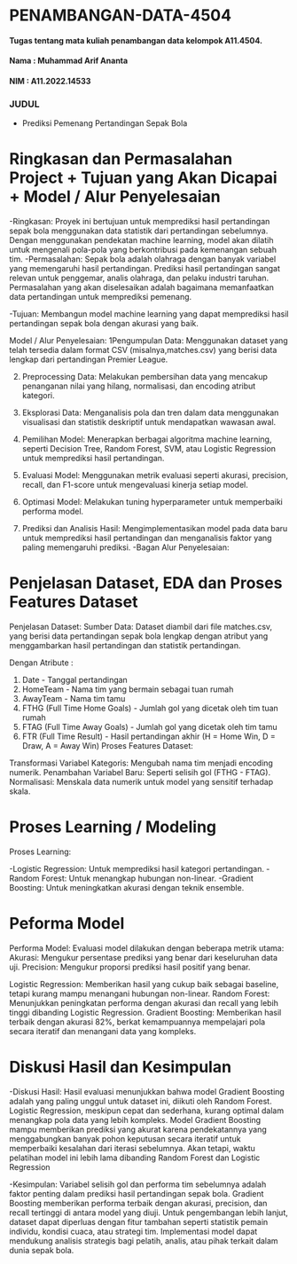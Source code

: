 # PENAMBANGAN-DATA-4504
#### Tugas tentang mata kuliah penambangan data kelompok A11.4504.
#### Nama : Muhammad Arif Ananta
#### NIM : A11.2022.14533
### JUDUL
- Prediksi Pemenang Pertandingan Sepak Bola
# Ringkasan dan Permasalahan Project + Tujuan yang Akan Dicapai + Model / Alur Penyelesaian
-Ringkasan:
Proyek ini bertujuan untuk memprediksi hasil pertandingan sepak bola menggunakan data statistik dari pertandingan sebelumnya. Dengan menggunakan pendekatan machine learning, model akan dilatih untuk mengenali pola-pola yang berkontribusi pada kemenangan sebuah tim.
-Permasalahan:
Sepak bola adalah olahraga dengan banyak variabel yang memengaruhi hasil pertandingan. Prediksi hasil pertandingan sangat relevan untuk penggemar, analis olahraga, dan pelaku industri taruhan. Permasalahan yang akan diselesaikan adalah bagaimana memanfaatkan data pertandingan untuk memprediksi pemenang.

-Tujuan:
Membangun model machine learning yang dapat memprediksi hasil pertandingan sepak bola dengan akurasi yang baik.

Model / Alur Penyelesaian:
1Pengumpulan Data: Menggunakan dataset yang telah tersedia dalam format CSV (misalnya,matches.csv) yang berisi data lengkap dari pertandingan Premier League.

2. Preprocessing Data: Melakukan pembersihan data yang mencakup penanganan nilai yang hilang, normalisasi, dan encoding atribut kategori.

3. Eksplorasi Data: Menganalisis pola dan tren dalam data menggunakan visualisasi dan statistik deskriptif untuk mendapatkan wawasan awal.

4. Pemilihan Model: Menerapkan berbagai algoritma machine learning, seperti Decision Tree, Random Forest, SVM, atau Logistic Regression untuk memprediksi hasil pertandingan.

5. Evaluasi Model: Menggunakan metrik evaluasi seperti akurasi, precision, recall, dan F1-score untuk mengevaluasi kinerja setiap model.

6. Optimasi Model: Melakukan tuning hyperparameter untuk memperbaiki performa model.

7. Prediksi dan Analisis Hasil: Mengimplementasikan model pada data baru untuk
memprediksi hasil pertandingan dan menganalisis faktor yang paling memengaruhi prediksi.
-Bagan Alur Penyelesaian:
# Penjelasan Dataset, EDA dan Proses Features Dataset
Penjelasan Dataset:
Sumber Data: Dataset diambil dari file matches.csv, yang berisi data pertandingan sepak bola
lengkap dengan atribut yang menggambarkan hasil pertandingan dan statistik pertandingan.

Dengan Atribute : 
1. Date - Tanggal pertandingan
2. HomeTeam - Nama tim yang bermain sebagai tuan rumah
3. AwayTeam - Nama tim tamu
4. FTHG (Full Time Home Goals) - Jumlah gol yang dicetak oleh tim tuan rumah
5. FTAG (Full Time Away Goals) - Jumlah gol yang dicetak oleh tim tamu
6. FTR (Full Time Result) - Hasil pertandingan akhir (H = Home Win, D = Draw, A = Away Win)
Proses Features Dataset:

Transformasi Variabel Kategoris: Mengubah nama tim menjadi encoding numerik.
Penambahan Variabel Baru: Seperti selisih gol (FTHG - FTAG).
Normalisasi: Menskala data numerik untuk model yang sensitif terhadap skala.
# Proses Learning / Modeling
Proses Learning:

-Logistic Regression: Untuk memprediksi hasil kategori pertandingan.
-Random Forest: Untuk menangkap hubungan non-linear.
-Gradient Boosting: Untuk meningkatkan akurasi dengan teknik ensemble.
# Peforma Model
Performa Model:
Evaluasi model dilakukan dengan beberapa metrik utama:
Akurasi: Mengukur persentase prediksi yang benar dari keseluruhan data uji.
Precision: Mengukur proporsi prediksi hasil positif yang benar.

Logistic Regression: Memberikan hasil yang cukup baik sebagai baseline, tetapi kurang mampu menangani hubungan non-linear.
Random Forest: Menunjukkan peningkatan performa dengan akurasi dan recall yang lebih tinggi dibanding Logistic Regression.
Gradient Boosting: Memberikan hasil terbaik dengan akurasi 82%, berkat kemampuannya mempelajari pola secara iteratif dan menangani data yang kompleks.
# Diskusi Hasil dan Kesimpulan
-Diskusi Hasil:
Hasil evaluasi menunjukkan bahwa model Gradient Boosting adalah yang paling unggul untuk dataset ini, diikuti oleh Random Forest. Logistic Regression, meskipun cepat dan sederhana, kurang optimal dalam menangkap pola data yang lebih kompleks.
Model Gradient Boosting mampu memberikan prediksi yang akurat karena pendekatannya yang menggabungkan banyak pohon keputusan secara iteratif untuk memperbaiki kesalahan dari iterasi sebelumnya. Akan tetapi, waktu pelatihan model ini lebih lama dibanding Random Forest dan Logistic Regression

-Kesimpulan:
Variabel selisih gol dan performa tim sebelumnya adalah faktor penting dalam prediksi hasil pertandingan sepak bola.
Gradient Boosting memberikan performa terbaik dengan akurasi, precision, dan recall tertinggi di antara model yang diuji.
Untuk pengembangan lebih lanjut, dataset dapat diperluas dengan fitur tambahan seperti statistik pemain individu, kondisi cuaca, atau strategi tim.
Implementasi model dapat mendukung analisis strategis bagi pelatih, analis, atau pihak terkait dalam dunia sepak bola.

